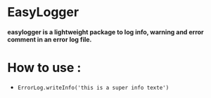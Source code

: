 # EasyLogger

#### easylogger is a lightweight package to log info, warning and error comment in an error log file.

# How to use : 

* ```ErrorLog.writeInfo('this is a super info texte')```
